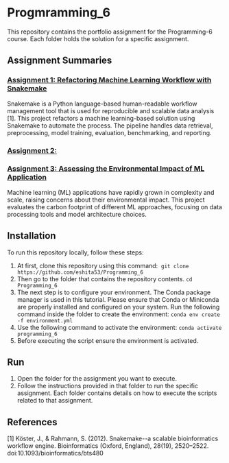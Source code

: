 # Progmramming_6
This repository contains the portfolio assignment for the Programming-6 course. Each folder holds the solution for a specific assignment.
## Assignment Summaries
### [Assignment 1: Refactoring Machine Learning Workflow with Snakemake](https://github.com/eshita53/Progmramming_6/tree/main/Snakemake#refactoring-machine-learning-workflow-with-snakemake)
Snakemake is a Python language-based human-readable workflow management tool that is used for reproducible and scalable data analysis [1]. This project refactors a machine learning-based solution using Snakemake to automate the process. The pipeline handles data retrieval, preprocessing, model training, evaluation, benchmarking, and reporting.
### [Assignment 2: ](https://github.com/eshita53/Programming-6)

### [Assignment 3: Assessing the Environmental Impact of ML Application](https://github.com/eshita53/Progmramming_6/tree/main/Green_ML#assessing-the-environmental-impact-of-ml-application)
Machine learning (ML) applications have rapidly grown in complexity and scale, raising concerns about their environmental impact. This project evaluates the carbon footprint of different ML approaches, focusing on data processing tools and model architecture choices.
## Installation 
To run this repository locally, follow these steps:
1. At first, clone this repository using this command: 
`git clone https://github.com/eshita53/Programming_6`
2. Then go to the folder that contains the repository contents.
`cd Programming_6`
3. The next step is to configure your environment. The Conda package manager is used in this tutorial. Please ensure that Conda or Miniconda are properly installed and configured on your system.
Run the following command inside the folder to create the environment:
`conda env create -f environment.yml`
4. Use the following command to activate the environment:
`conda activate programming_6`
5. Before executing the script ensure the environment is activated.

## Run
1. Open the folder for the assignment you want to execute.
2. Follow the instructions provided in that folder to run the specific assignment. Each folder contains details on how to execute the scripts related to that assignment.

## References
[1] Köster, J., & Rahmann, S. (2012). Snakemake--a scalable bioinformatics workflow engine. Bioinformatics (Oxford, England), 28(19), 2520–2522. doi:10.1093/bioinformatics/bts480




